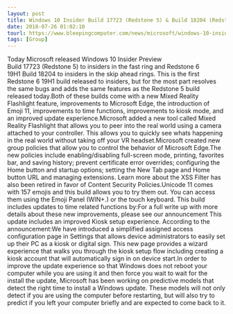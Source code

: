 ```yaml
---
layout: post
title: Windows 10 Insider Build 17723 (Redstone 5) & Build 18204 (Redstone 6) Released. Here's Whats New!
date: 2018-07-26 01:02:10
tourl: https://www.bleepingcomputer.com/news/microsoft/windows-10-insider-build-17723-redstone-5-and-build-18204-redstone-6-released-heres-whats-new/
tags: [Group]
---
```

Today Microsoft released Windows 10 Insider Preview Build 17723 (Redstone 5) to insiders in the fast ring and Redstone 6 19H1 Build 18204 to insiders in the skip ahead rings. This is the first Redstone 6 19H1 build released to insiders, but for the most part resolves the same bugs and adds the same features as the Redstone 5 build released today.Both of these builds come with a new Mixed Reality Flashlight feature, improvements to Microsoft Edge, the introduction of Emoji 11, improvements to time functions, improvements to kiosk mode, and an improved update experience.Microsoft added a new tool called Mixed Reality Flashlight that allows you to peer into the real world using a camera attached to your controller. This allows you to quickly see whats happening in the real world without taking off your VR headset.Microsoft created new group policies that allow you to control the behavior of Microsoft Edge.The new policies include enabling/disabling full-screen mode, printing, favorites bar, and saving history; prevent certificate error overrides; configuring the Home button and startup options; setting the New Tab page and Home button URL and managing extensions. Learn more about the XSS Filter has also been retired in favor of Content Security Policies.Unicode 11 comes with 157 emojis and this build allows you to try them out. You can access them using the Emoji Panel (WIN+.) or the touch keyboard. This build includes updates to time related functions by:For a full write up with more details about these new improvements, please see our announcement This update includes an improved Kiosk setup experience. According to the announcement:We have introduced a simplified assigned access configuration page in Settings that allows device administrators to easily set up their PC as a kiosk or digital sign. This new page provides a wizard experience that walks you through the kiosk setup flow including creating a kiosk account that will automatically sign in on device start.In order to improve the update experience so that Windows does not reboot your computer while you are using it and then force you wait to wait for the install the update, Microsoft has been working on predictive models that detect the right time to install a Windows update. These models will not only detect if you are using the computer before restarting, but will also try to predict if you left your computer briefly and are expected to come back to it.
